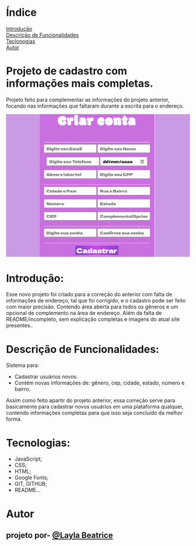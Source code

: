 # Índice
[Introdução](#introdu%C3%A7%C3%A3o)  
[Descrição de Funcionalidades](#descri%C3%A7%C3%A3o-de-funcionalidades)  
[Teclonogias](#tecnologias)  
[Autor](#autor)

# Projeto de cadastro com informações mais completas.

Projeto feito para complementar as informações do projeto anterior, focando nas informações que faltaram durante a escrita para o endereço.

![Imagem do projeto](img/printcadast.png)

# Introdução: 

Esse novo projeto foi criado para a correção do anterior com falta de informações de endereço, tal que foi corrigido, e o cadastro pode ser feito com maior precisão. Contendo área aberta para todos os gêneros e um opcional de complemento na área de endereço. Além da falta de README/incompleto, sem explicação completas e imagens do atual site presentes..

# Descrição de Funcionalidades:
Sistema para:
* Cadastrar usuários novos.
* Contém novas informações de: gênero, cep, cidade, estado, número e bairro.

Assim como feito apartir do projeto anterior, essa correção serve para basicamente para cadastrar novos usuários em uma plataforma qualquer, contendo informações completas para que isso seja concluído da melhor forma. 

# Tecnologias:
* JavaScript;
* CSS;
* HTML;
* Google Fonts;
* GIT, GITHUB;
* README...

# Autor
## projeto por- [@Layla Beatrice](https://www.github.com/laylabtrice) 

